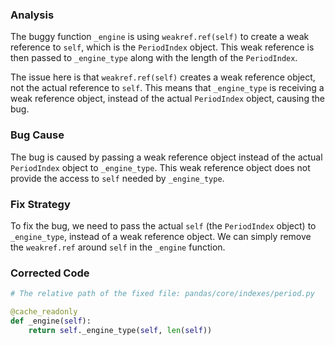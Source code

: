 ### Analysis
The buggy function `_engine` is using `weakref.ref(self)` to create a weak reference to `self`, which is the `PeriodIndex` object. This weak reference is then passed to `_engine_type` along with the length of the `PeriodIndex`.

The issue here is that `weakref.ref(self)` creates a weak reference object, not the actual reference to `self`. This means that `_engine_type` is receiving a weak reference object, instead of the actual `PeriodIndex` object, causing the bug.

### Bug Cause
The bug is caused by passing a weak reference object instead of the actual `PeriodIndex` object to `_engine_type`. This weak reference object does not provide the access to `self` needed by `_engine_type`.

### Fix Strategy
To fix the bug, we need to pass the actual `self` (the `PeriodIndex` object) to `_engine_type`, instead of a weak reference object. We can simply remove the `weakref.ref` around `self` in the `_engine` function.

### Corrected Code
```python
# The relative path of the fixed file: pandas/core/indexes/period.py

@cache_readonly
def _engine(self):
    return self._engine_type(self, len(self))
```